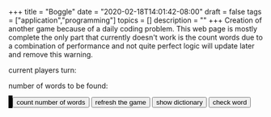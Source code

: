 +++
title = "Boggle"
date = "2020-02-18T14:01:42-08:00"
draft = false
tags = ["application","programming"]
topics = []
description = ""
+++
Creation of another game because of a daily coding problem.
This web page is mostly complete the only part that currently doesn't work is the count words due to 
a combination of performance and not quite perfect logic will update later and remove this warning.

<!--more--> 

<div id="application">
	<p>current players turn: <span id="player"></span></p>
	<p>number of words to be found: <span id="number_of_words"></span></p>
	<canvas id="gameBoard" width="700px" height="600px" style="border: 4px black solid"></canvas>
	<button id="countWords">count number of words</button>
	<button id="updateGameData">refresh the game</button>
	<button id="showDictionary">show dictionary</button>
	<button id="checkWord">check word</button>
	<script src="/js/boggle.js"></script>
</div>